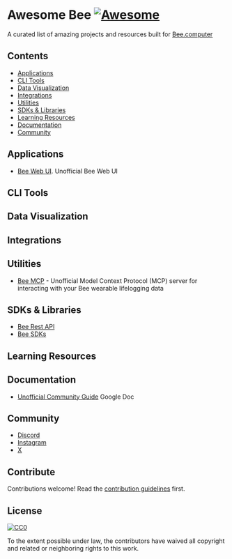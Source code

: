 # Awesome Bee [![Awesome](https://awesome.re/badge.svg)](https://awesome.re)

A curated list of amazing projects and resources built for [Bee.computer](https://www.bee.computer/)

## Contents

- [Applications](#applications)
- [CLI Tools](#cli-tools)
- [Data Visualization](#data-visualization)
- [Integrations](#integrations)
- [Utilities](#utilities)
- [SDKs & Libraries](#sdks--libraries)
- [Learning Resources](#learning-resources)
- [Documentation](#documentation)
- [Community](#community)

## Applications

- [Bee Web UI](https://github.com/chartmann1590/bee-ai-web). Unofficial Bee Web UI

## CLI Tools

## Data Visualization

## Integrations

## Utilities

- [Bee MCP](https://github.com/OkGoDoIt/beemcp) - Unofficial Model Context Protocol (MCP) server for interacting with your Bee wearable lifelogging data

## SDKs & Libraries

- [Bee Rest API](https://developer.bee.computer)
- [Bee SDKs](ttps://developer.bee.computer/sdks)

## Learning Resources

## Documentation

- [Unofficial Community Guide](https://docs.google.com/document/d/1Ck3e0vNZ2QJPxsWfXk2F_eNxBYKsSC5wIEDqvX8R2BU/edit?usp=sharing) Google Doc

## Community

- [Discord](https://discord.com/invite/beeswarm)
- [Instagram](https://www.instagram.com/bee.computer/)
- [X](https://x.com/bee__computer)

## Contribute

Contributions welcome! Read the [contribution guidelines](contributing.md) first.

## License

[![CC0](https://mirrors.creativecommons.org/presskit/buttons/88x31/svg/cc-zero.svg)](https://creativecommons.org/publicdomain/zero/1.0)

To the extent possible under law, the contributors have waived all copyright and related or neighboring rights to this work.

